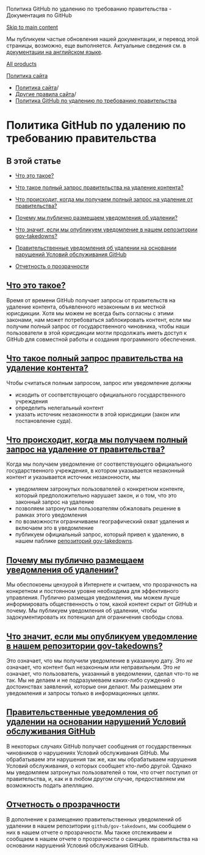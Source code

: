 Политика GitHub по удалению по требованию правительства - Документация по GitHub

[Skip to main content](#main-content)

Мы публикуем частые обновления нашей документации, и перевод этой страницы, возможно, еще выполняется. Актуальные сведения см. в [документации на английском языке](/en).

[All products](/ru)

[Политика сайта](/ru/site-policy)

* [Политика сайта](/ru/site-policy)/
* [Другие правила сайта](/ru/site-policy/other-site-policies)/
* [Политика GitHub по удалению по требованию правительства](/ru/site-policy/other-site-policies/github-government-takedown-policy)

Политика GitHub по удалению по требованию правительства
==========

В этой статье
----------

* [Что это такое?](#what-is-this)

* [Что такое полный запрос правительства на удаление контента?](#what-is-a-complete-government-takedown-request)

* [Что происходит, когда мы получаем полный запрос на удаление от правительства?](#what-happens-when-we-receive-a-complete-takedown-request-from-a-government)

* [Почему мы публично размещаем уведомления об удалении?](#why-do-we-publicly-post-takedown-notices)

* [Что значит, если мы опубликуем уведомление в нашем репозитории gov-takedowns?](#what-does-it-mean-if-we-post-a-notice-in-our-gov-takedowns-repository)

* [Правительственные уведомления об удалении на основании нарушений Условий обслуживания GitHub](#government-takedowns-based-on-violations-of-githubs-terms-of-service)

* [Отчетность о прозрачности](#transparency-reporting)

[Что это такое?](#what-is-this)
----------

Время от времени GitHub получает запросы от правительств на удаление контента, объявленного незаконным в их местной юрисдикции. Хотя мы можем не всегда быть согласны с этими законами, нам может потребоваться заблокировать контент, если мы получим полный запрос от государственного чиновника, чтобы наши пользователи в этой юрисдикции могли продолжать иметь доступ к GitHub для совместной работы и создания программного обеспечения.

[Что такое полный запрос правительства на удаление контента?](#what-is-a-complete-government-takedown-request)
----------

Чтобы считаться полным запросом, запрос или уведомление должны

* исходить от соответствующего официального государственного учреждения
* определить нелегальный контент
* указать источник незаконности в этой юрисдикции (закон или постановление суда).

[Что происходит, когда мы получаем полный запрос на удаление от правительства?](#what-happens-when-we-receive-a-complete-takedown-request-from-a-government)
----------

Когда мы получаем уведомление от соответствующего официального государственного учреждения, в котором указывается незаконный контент и указывается источник незаконности, мы

* уведомляем затронутых пользователей о конкретном контенте, который предположительно нарушает закон, и о том, что это законный запрос на удаление
* позволяем затронутым пользователям обжаловать решение в рамках этого уведомления
* по возможности ограничиваем географический охват удаления и включаем это в уведомление
* публикуем официальный запрос, который привел к удалению, в нашем паблике [репозиторий gov-takedowns](https://github.com/github/gov-takedowns).

[Почему мы публично размещаем уведомления об удалении?](#why-do-we-publicly-post-takedown-notices)
----------

Мы обеспокоены цензурой в Интернете и считаем, что прозрачность на конкретном и постоянном уровне необходима для эффективного управления. Публично размещая уведомления, мы можем лучше информировать общественность о том, какой контент скрыт от GitHub и почему. Мы публикуем уведомления об удалении, чтобы задокументировать их потенциал для ограничения свободы слова.

[Что значит, если мы опубликуем уведомление в нашем репозитории gov-takedowns?](#what-does-it-mean-if-we-post-a-notice-in-our-gov-takedowns-repository)
----------

Это означает, что мы получили уведомление в указанную дату. Это *не* означает, что контент был незаконным или неправильным. Это *не* означает, что пользователь, указанный в уведомлении, сделал что-то не так. Мы не делаем и не подразумеваем каких-либо суждений о достоинствах заявлений, которые они делают. Мы размещаем эти уведомления и запросы только в информационных целях.

[Правительственные уведомления об удалении на основании нарушений Условий обслуживания GitHub](#government-takedowns-based-on-violations-of-githubs-terms-of-service)
----------

В некоторых случаях GitHub получает сообщения от государственных чиновников о нарушениях Условий обслуживания GitHub. Мы обрабатываем эти нарушения так же, как мы обрабатываем нарушения Условий обслуживания, о которых сообщает кто-либо другой. Однако мы уведомляем затронутых пользователей о том, что отчет поступил от правительства, и, как и в любом другом случае, предоставляем им возможность подать апелляцию.

[Отчетность о прозрачности](#transparency-reporting)
----------

В дополнение к размещению правительственных уведомлений об удалении в нашем репозитории `github/gov-takedowns`, мы сообщаем о них в нашем отчете о прозрачности. Мы также отслеживаем и сообщаем в нашем отчете о прозрачности о санкциях правительства на основании нарушений Условий обслуживания GitHub.
